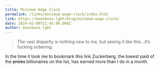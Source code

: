 ```yaml
---
title: Minimum Wage Clock
permalink: /links/minimum-wage-clock/index.html
link: https://moonbase.lgbt/blog/minimum-wage-clock/
date: 2024-01-08T21:45:00.000Z
author: moonbase.lgbt
---
```


> The vast disparity is nothing new to me, but seeing it like this...It’s fucking sobering.

In the time it took me to bookmark this link Zuckerberg, the lowest paid of the ~~pricks~~ billionaires on the list, has earned more than I do in a month.